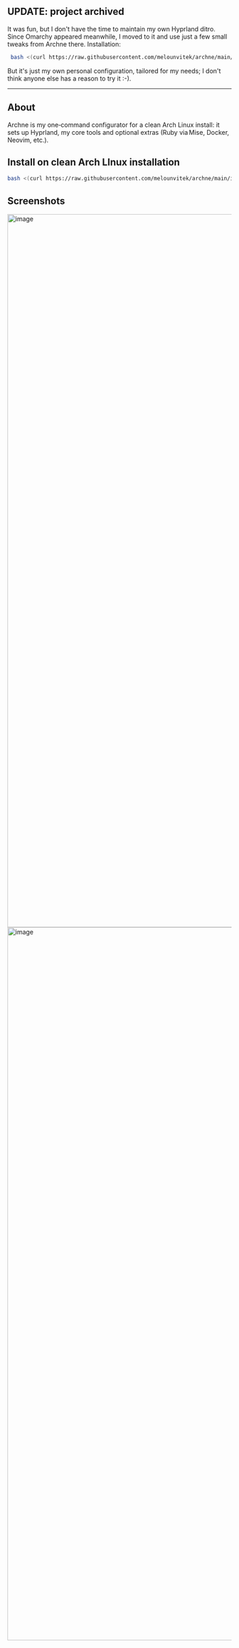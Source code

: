 ## UPDATE: project archived
It was fun, but I don't have the time to maintain my own Hyprland ditro. Since Omarchy appeared meanwhile, I moved to it and use just a few small tweaks from Archne there. Installation:

```bash
 bash <(curl https://raw.githubusercontent.com/melounvitek/archne/main/omarchy_install.sh)
```

But it's just my own personal configuration, tailored for my needs; I don't think anyone else has a reason to try it :-).

---

## About
Archne is my one‑command configurator for a clean Arch Linux install: it sets up Hyprland, my core tools and optional extras (Ruby via Mise, Docker, Neovim, etc.).

## Install on clean Arch LInux installation
```bash
bash <(curl https://raw.githubusercontent.com/melounvitek/archne/main/install.sh)
```

## Screenshots
<img width="2558" height="1600" alt="image" src="https://github.com/user-attachments/assets/2a721846-1954-46bf-a118-ca8073874192" />
<img width="2558" height="1600" alt="image" src="https://github.com/user-attachments/assets/07fe273a-218e-4196-86e8-ad23d6e8cd13" />
